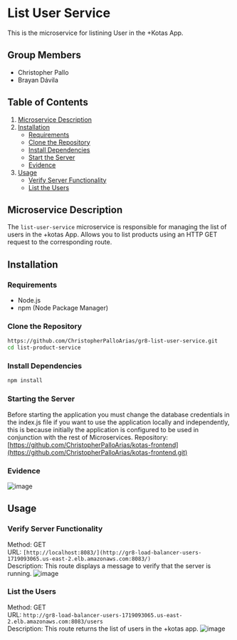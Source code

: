 # List User Service

This is the microservice for listining User in the +Kotas App.

## Group Members

- Christopher Pallo
- Brayan Dávila

## Table of Contents

1. [Microservice Description](#microservice-description)
2. [Installation](#installation)
   - [Requirements](#requirements)
   - [Clone the Repository](#clone-the-repository)
   - [Install Dependencies](#install-dependencies)
   - [Start the Server](#start-the-server)
   - [Evidence](#evidence)
3. [Usage](#usage)
   - [Verify Server Functionality](#verify-server-functionality)
   - [List the Users](#list-the-users)


## Microservice Description

The `list-user-service` microservice is responsible for managing the list of users in the +kotas App. Allows you to list products using an HTTP GET request to the corresponding route.

## Installation

### Requirements

- Node.js
- npm (Node Package Manager)

### Clone the Repository

```sh
https://github.com/ChristopherPalloArias/gr8-list-user-service.git
cd list-product-service
```

### Install Dependencies
```sh
npm install
```

### Starting the Server
Before starting the application you must change the database credentials in the index.js file if you want to use the application locally and independently, this is because initially the application is configured to be used in conjunction with the rest of Microservices.
Repository: [https://github.com/ChristopherPalloArias/kotas-frontend](https://github.com/ChristopherPalloArias/kotas-frontend.git)

### Evidence
![image](https://github.com/user-attachments/assets/08637b39-8637-49c6-b737-44cb2e0a3c87)

## Usage
### Verify Server Functionality

Method: GET  
URL: `[http://localhost:8083/](http://gr8-load-balancer-users-1719093065.us-east-2.elb.amazonaws.com:8083/)`  
Description: This route displays a message to verify that the server is running.
![image](https://github.com/user-attachments/assets/6e4f1828-f76d-457e-9e0d-0ce917159fcb)


### List the Users

Method: GET  
URL: `http://gr8-load-balancer-users-1719093065.us-east-2.elb.amazonaws.com:8083/users`  
Description: This route returns the list of users in the +kotas app.
![image](https://github.com/user-attachments/assets/3bfef50e-4a0b-4fec-97b2-85619b180a36)

